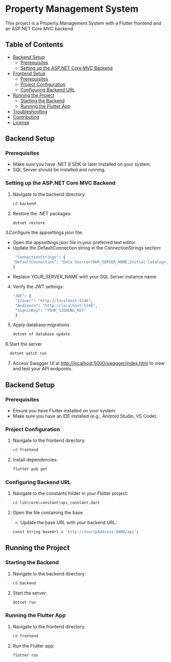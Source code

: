 # Property Management System

This project is a Property Management System with a Flutter frontend and an ASP.NET Core MVC backend.

## Table of Contents
- [Backend Setup](#backend-setup)
  - [Prerequisites](#prerequisites)
  - [Setting up the ASP.NET Core MVC Backend](#setting-up-the-aspnet-core-mvc-backend)
- [Frontend Setup](#frontend-setup)
  - [Prerequisites](#prerequisites-1)
  - [Project Configuration](#project-configuration)
  - [Configuring Backend URL](#configuring-backend-url)
- [Running the Project](#running-the-project)
  - [Starting the Backend](#starting-the-backend)
  - [Running the Flutter App](#running-the-flutter-app)
- [Troubleshooting](#troubleshooting)
- [Contributing](#contributing)
- [License](#license)

## Backend Setup

### Prerequisites
- Make sure you have .NET 8 SDK or later installed on your system.
- SQL Server should be installed and running.

### Setting up the ASP.NET Core MVC Backend
1. Navigate to the backend directory:

   ```bash
   cd backend
2. Restore the .NET packages:
   ```bash
   dotnet restore
3.Configure the appsettings.json file:

- Open the appsettings.json file in your preferred text editor.
- Update the DefaultConnection string in the ConnectionStrings section:
  ```bash
   "ConnectionStrings": {
  "DefaultConnection": "Data Source=YOUR_SERVER_NAME;Initial Catalog=propertiesapp;Integrated Security=True;Connect Timeout=30;Encrypt=False;TrustServerCertificate=False;ApplicationIntent=ReadWrite;MultiSubnetFailover=False"
  }
- Replace YOUR_SERVER_NAME with your SQL Server instance name
4. Verify the JWT settings:
   ```bash
   "JWT": {
    "Issuer": "http://localhost:5246",
    "Audience": "http://localhost:5246",
    "SigninKey": "YOUR_SIGNING_KEY"
    }
5. Apply database migrations
     ```bash
   dotnet ef database update
6.Start the server

  ```bash
    dotnet watch run
  ```


7. Access Swagger UI at [http://localhost:5000/swagger/index.html](http://localhost:5000/swagger/index.html) to view and test your API endpoints.

   
## Backend Setup

### Prerequisites
- Ensure you have Flutter installed on your system.
- Make sure you have an IDE installed (e.g., Android Studio, VS Code).

### Project Configuration

1. Navigate to the frontend directory:

    ```bash
    cd frontend
    ```

2. Install dependencies:

    ```bash
    flutter pub get
    ```

### Configuring Backend URL

1. Navigate to the constants folder in your Flutter project:

    ```bash
    cd lib\core\constant\api_constant.dart
    ```

2. Open the file containing the base
   - Update the base URL with your backend URL:
   
    ```bash
    const String baseUrl = 'http://YourIpAddress:5000/api';
    ```
## Running the Project

### Starting the Backend
1. Navigate to the backend directory:

    ```bash
    cd backend
    ```

2. Start the server:

    ```bash
    dotnet run
    ```

### Running the Flutter App
1. Navigate to the frontend directory:

    ```bash
    cd frontend
    ```

2. Run the Flutter app:

    ```bash
    flutter run
    ```
   

